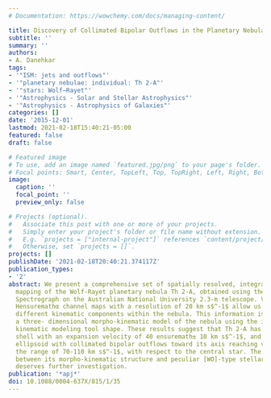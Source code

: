 ```yaml
---
# Documentation: https://wowchemy.com/docs/managing-content/

title: Discovery of Collimated Bipolar Outflows in the Planetary Nebula TH 2-A
subtitle: ''
summary: ''
authors:
- A. Danehkar
tags:
- '"ISM: jets and outflows"'
- '"planetary nebulae: individual: Th 2-A"'
- '"stars: Wolf–Rayet"'
- '"Astrophysics - Solar and Stellar Astrophysics"'
- '"Astrophysics - Astrophysics of Galaxies"'
categories: []
date: '2015-12-01'
lastmod: 2021-02-18T15:40:21-05:00
featured: false
draft: false

# Featured image
# To use, add an image named `featured.jpg/png` to your page's folder.
# Focal points: Smart, Center, TopLeft, Top, TopRight, Left, Right, BottomLeft, Bottom, BottomRight.
image:
  caption: ''
  focal_point: ''
  preview_only: false

# Projects (optional).
#   Associate this post with one or more of your projects.
#   Simply enter your project's folder or file name without extension.
#   E.g. `projects = ["internal-project"]` references `content/project/deep-learning/index.md`.
#   Otherwise, set `projects = []`.
projects: []
publishDate: '2021-02-18T20:40:21.374117Z'
publication_types:
- '2'
abstract: We present a comprehensive set of spatially resolved, integral field spectroscopic
  mapping of the Wolf-Rayet planetary nebula Th 2-A, obtained using the Wide Field
  Spectrograph on the Australian National University 2.3-m telescope. Velocity-resolved
  Hensuremathα channel maps with a resolution of 20 km s$^-1$ allow us to identify
  different kinematic components within the nebula. This information is used to develop
  a three- dimensional morpho-kinematic model of the nebula using the interactive
  kinematic modeling tool shape. These results suggest that Th 2-A has a thick toroidal
  shell with an expansion velocity of 40 ensuremath± 10 km s$^-1$, and a thin prolate
  ellipsoid with collimated bipolar outflows toward its axis reaching velocities in
  the range of 70-110 km s$^-1$, with respect to the central star. The relationship
  between its morpho-kinematic structure and peculiar [WO]-type stellar characteristics
  deserves further investigation.
publication: '*apj*'
doi: 10.1088/0004-637X/815/1/35
---
```

